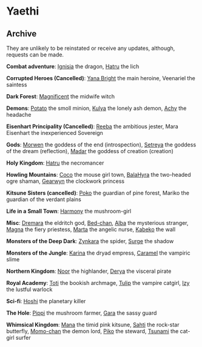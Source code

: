 # Yaethi

## Archive

They are unlikely to be reinstated or receive any updates, although, requests can be made.

**Combat adventure**: [Ignisia](combat/Ignisia.png) the dragon, [Hatru](combat/Hatru.png) the lich

**Corrupted Heroes (Cancelled)**: [Yana Bright](corrupted_heroes/Yana.png) the main heroine, Veenariel the saintess

**Dark Forest**: [Magnificent](dark_forest/Magnificent.png) the midwife witch  

**Demons**:  [Potato](demons/Potato.png) the smoll minion, [Kulya](demons/Kulya.png) the lonely ash demon, [Achy](demons/Achy.png) the headache

**Eisenhart Principality (Cancelled)**: [Reeba](eisenhart_principality/Reeba.png) the ambitious jester, Mara Eisenhart the inexperienced Sovereign

**Gods**: [Morwen](powers/Morwen.png) the goddess of the end (introspection), [Setreya](powers/Setreya.png) the goddess of the dream (reflection), [Madar](powers/Madar.png) the goddess of creation (creation)

**Holy Kingdom**: [Hatru](holy_kingdom/Hatru1.png) the necromancer

**Howling Mountains**: [Coco](howling_mountains/Coco.png) the mouse girl town, [BalaHyra](howling_mountains/BalaHyra.png) the two-headed ogre shaman, [Gearwyn](howling_mountains/Gearwyn.png) the clockwork princess

**Kitsune Sisters (cancelled)**: [Poko](howling_mountains/phallic_sisters/Poko.png) the guardian of pine forest, Mariko the guardian of the verdant plains  

**Life in a Small Town**: [Harmony](small_town/Harmony.png) the mushroom-girl

**Misc**: [Dremara](misc/Dremara.png) the eldritch god, [Bed-chan](misc/Bed-chan.png), [Alba](misc/Alba.png) the mysterious stranger, [Magna](misc/Magna.png) the fiery priestess, [Marta](misc/Marta.png) the angelic nurse,  [Kabeko](misc/Kabeko.png) the wall

**Monsters of the Deep Dark**: [Zynkara](deep_dark/monsters/Zynkara.png) the spider, [Surge](deep_dark/monsters/Surge.png) the shadow

**Monsters of the Jungle**: [Karina](monsters_of_the_jungle/Karina.png) the dryad empress, [Caramel](monsters_of_the_jungle/Caramel.png) the vampiric slime

**Northern Kingdom**: [Noor](northern_kingdom/Noor.png) the highlander, [Derya](northern_kingdom/Derya.png) the visceral pirate

**Royal Academy**: [Toti](holy_kingdom/royal_academy/Toti.png) the bookish archmage, [Tulip](holy_kingdom/royal_academy/Tulip.png) the vampire catgirl, [Izy](holy_kingdom/royal_academy/Izy.png) the lustful warlock  

**Sci-fi**: [Hoshi](sci-fi/Hoshi.png) the planetary killer

**The Hole**: [Pippi](deep_dark/the_hole/Pippi.png) the mushroom farmer, [Gara](deep_dark/the_hole/Gara.png) the sassy guard  

**Whimsical Kingdom**: [Mana](whimsical_kingdom/Mana.png) the timid pink kitsune, [Sahti](whimsical_kingdom/Sahti.png) the rock-star butterfly, [Momo-chan](whimsical_kingdom/Momo-chan.png) the demon lord, [Piko](whimsical_kingdom/Piko.png) the steward, [Tsunami](whimsical_kingdom/Tsunami.png) the cat-girl surfer

